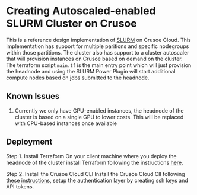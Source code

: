 # Creating Autoscaled-enabled SLURM Cluster on Crusoe

This is a reference design implementation of [SLURM](https://slurm.schedmd.com/overview.html) on Crusoe Cloud. This implementation has support for multiple paritions and specific nodegroups within those partitions. The cluster also has support to a cluster autoscaler that will provision instances on Crusoe based on demand on the cluster. The terraform script `main.tf` is the main entry point which will just provision the headnode and using the SLURM Power Plugin will start additional compute nodes based on jobs submitted to the headnode.

## Known Issues
1. Currently we only have GPU-enabled instances, the headnode of the cluster is based on a single GPU to lower costs. This will be replaced with CPU-based instances once available

## Deployment
Step 1. Install Terraform
On your client machine where you deploy the headnode of the cluster install Terraform following the instructions [here](https://developer.hashicorp.com/terraform/tutorials/aws-get-started/install-cli).

Step 2. Install the Crusoe Cloud CLI
Install the Crusoe Cloud ClI following [these instructions](https://docs.crusoecloud.com/quickstart/install-the-cli/index.html), setup the authentication layer by creating ssh keys and API tokens.
